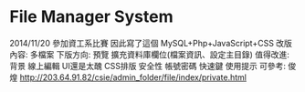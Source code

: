 File Manager System
====
2014/11/20 參加資工系比賽 因此寫了這個
MySQL+Php+JavaScript+CSS
    改版內容:
      多檔案
    下版方向:
        預覽
        擴充資料庫欄位(檔案資訊、設定主目錄)
    值得改進:
      背景
      線上編輯
      UI還是太醜
      CSS排版
      安全性
      帳號密碼
      快速鍵
      使用提示
    可參考:
      俊煌 http://203.64.91.82/csie/admin_folder/file/index/private.html
